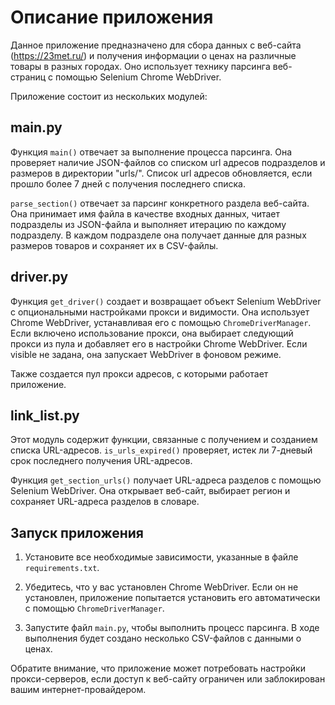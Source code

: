 # Описание приложения

Данное приложение предназначено для сбора данных с веб-сайта (https://23met.ru/) и получения информации о ценах на различные товары в разных городах. Оно использует технику парсинга веб-страниц с помощью Selenium Chrome WebDriver.

Приложение состоит из нескольких модулей:

## main.py

Функция `main()` отвечает за выполнение процесса парсинга. Она проверяет наличие JSON-файлов со списком url адресов подразделов и размеров в директории "urls/". Список url адресов обновляется, если прошло более 7 дней с получения последнего списка. 

`parse_section()` отвечает за парсинг конкретного раздела веб-сайта. Она принимает имя файла в качестве входных данных, читает подразделы из JSON-файла и выполняет итерацию по каждому подразделу. В каждом подразделе она получает данные для разных размеров товаров и сохраняет их в CSV-файлы.

## driver.py

Функция `get_driver()` создает и возвращает объект Selenium WebDriver с опциональными настройками прокси и видимости. Она использует Chrome WebDriver, устанавливая его с помощью `ChromeDriverManager`. Если включено использование прокси, она выбирает следующий прокси из пула и добавляет его в настройки Chrome WebDriver. Если visible не задана, она запускает WebDriver в фоновом режиме.

Также создается пул прокси адресов, с которыми работает приложение.

## link_list.py

Этот модуль содержит функции, связанные с получением и созданием списка URL-адресов. 
`is_urls_expired()` проверяет, истек ли 7-дневый срок последнего получения URL-адресов. 

Функция `get_section_urls()` получает URL-адреса разделов с помощью Selenium WebDriver. Она открывает веб-сайт, выбирает регион и сохраняет URL-адреса разделов в словаре.

## Запуск приложения

1. Установите все необходимые зависимости, указанные в файле `requirements.txt`.

2. Убедитесь, что у вас установлен Chrome WebDriver. Если он не установлен, приложение попытается установить его автоматически с помощью `ChromeDriverManager`.

3. Запустите файл `main.py`, чтобы выполнить процесс парсинга. В ходе выполнения будет создано несколько CSV-файлов с данными о ценах.

Обратите внимание, что приложение может потребовать настройки прокси-серверов, если доступ к веб-сайту ограничен или заблокирован вашим интернет-провайдером.